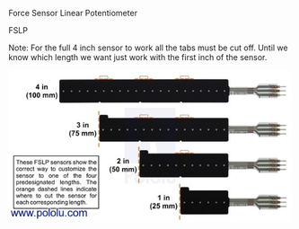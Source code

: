 Force Sensor Linear Potentiometer



FSLP

Note: For the full 4 inch sensor to work all the tabs must be cut off. Until we know which length we want just work with the first inch of the sensor.


![](FSLP-tabs.jpg)
